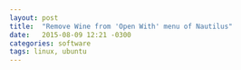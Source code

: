 ```yaml
---
layout: post
title:  "Remove Wine from 'Open With' menu of Nautilus"
date:   2015-08-09 12:21 -0300
categories: software
tags: linux, ubuntu
---
```

